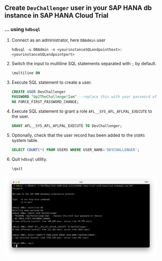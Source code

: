 ## Create `DevChallenger` user in your SAP HANA db instance in SAP HANA Cloud Trial

### ... using `hdbsql`

1. Connect as an administrator, here `DBAdmin` user
    ```Shell
    hdbsql -u DBAdmin -n <yourinstanceSQLendpointhost>:<yourinstanceSQLendpointport>
    ```

2. Switch the input to multiline SQL statements separated with `;` by default.
    ```SQL
    \multiline ON
    ```

3. Execute SQL statement to create a user.
    ```SQL
    CREATE USER DevChallenger 
    PASSWORD "Up2TheChallenge!Iam" --replace this with your password of choice!
    NO FORCE_FIRST_PASSWORD_CHANGE;
    ```

4. Execute SQL statement to grant a role `AFL__SYS_AFL_AFLPAL_EXECUTE` to the user. 
    ```SQL
    GRANT AFL__SYS_AFL_AFLPAL_EXECUTE TO DevChallenger;
    ```

5. Optionally, check that the user record has been added to the `USERS` system table.
    ```SQL
    SELECT COUNT(*) FROM USERS WHERE USER_NAME='DEVCHALLENGER';
    ```

6. Quit `hdbsql` utility.
    ```SQL
    \quit
    ```

![Create a DB user called DEVCHALLENGER](CreateDevChallenger.png)